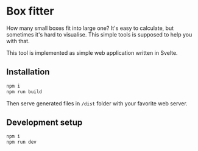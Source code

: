 # Box fitter

How many small boxes fit into large one? It's easy to calculate, but sometimes it's hard to visualise. This simple tools is supposed to help you with that.

This tool is implemented as simple web application written in Svelte.

## Installation

```sh
npm i
npm run build
```

Then serve generated files in `/dist` folder with your favorite web server.

## Development setup

```sh
npm i
npm run dev
```